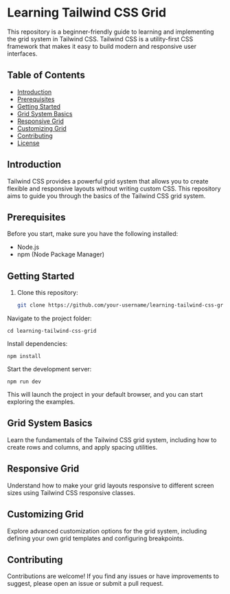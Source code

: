 # Learning Tailwind CSS Grid

This repository is a beginner-friendly guide to learning and implementing the grid system in Tailwind CSS. Tailwind CSS is a utility-first CSS framework that makes it easy to build modern and responsive user interfaces.

## Table of Contents

- [Introduction](#introduction)
- [Prerequisites](#prerequisites)
- [Getting Started](#getting-started)
- [Grid System Basics](#grid-system-basics)
- [Responsive Grid](#responsive-grid)
- [Customizing Grid](#customizing-grid)
- [Contributing](#contributing)
- [License](#license)

## Introduction

Tailwind CSS provides a powerful grid system that allows you to create flexible and responsive layouts without writing custom CSS. This repository aims to guide you through the basics of the Tailwind CSS grid system.

## Prerequisites

Before you start, make sure you have the following installed:

- Node.js
- npm (Node Package Manager)

## Getting Started

1. Clone this repository:

   ```bash
   git clone https://github.com/your-username/learning-tailwind-css-grid.git
   ```
Navigate to the project folder:

```
cd learning-tailwind-css-grid
```
Install dependencies:

```
npm install
```
Start the development server:

```
npm run dev
```
This will launch the project in your default browser, and you can start exploring the examples.

## Grid System Basics
Learn the fundamentals of the Tailwind CSS grid system, including how to create rows and columns, and apply spacing utilities.

## Responsive Grid
Understand how to make your grid layouts responsive to different screen sizes using Tailwind CSS responsive classes.

## Customizing Grid
Explore advanced customization options for the grid system, including defining your own grid templates and configuring breakpoints.

## Contributing
Contributions are welcome! If you find any issues or have improvements to suggest, please open an issue or submit a pull request.
